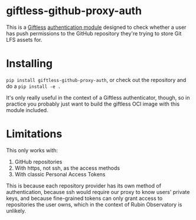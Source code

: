# giftless-github-proxy-auth

This is a [Giftless](https://giftless.datopian.com) [authentication
module](https://giftless.datopian.com/en/latest/auth-providers.html#understanding-authentication-and-authorization-providers)
designed to check whether a user has push permissions to the GitHub
repository they're trying to store Git LFS assets for.

# Installing

`pip install giftless-github-proxy-auth`, or check out the repository and do a
`pip install -e .`

It's only really useful in the context of a Giftless authenticator,
though, so in practice you probably just want to build the giftless
OCI image with this module included.

# Limitations

This only works with:
1. GitHub repositories
2. With https, not ssh, as the access methods
3. With classic Personal Access Tokens

This is because each repository provider has its own method of
authentication, because ssh would require our proxy to know users'
private keys, and because fine-grained tokens can only grant access to
repositories the user owns, which in the context of Rubin Observatory is
unlikely.


